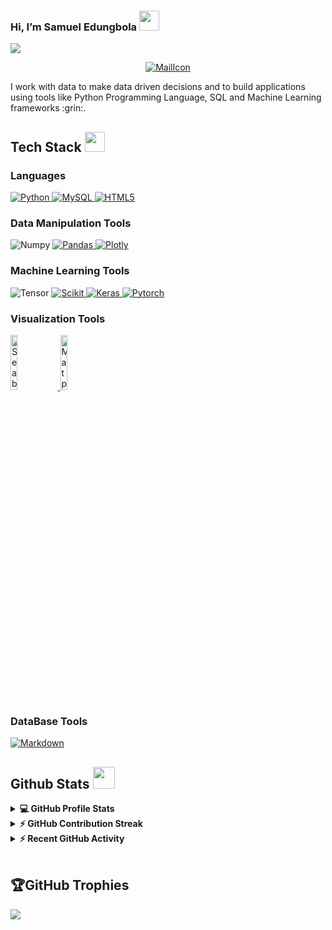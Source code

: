 
### Hi, I’m Samuel Edungbola <img src = "https://raw.githubusercontent.com/MartinHeinz/MartinHeinz/master/wave.gif" width = 32px height = 32px> 
<p>
 <a href="https://github.com/DenverCoder1/readme-typing-svg"><img src="https://readme-typing-svg.herokuapp.com?&font=IBM+Plex+Sans&color=abcdef&size=20&lines=Welcome+to+my+GitHub+Profile!;I+am+a+Data+Scientist;I+am+also+studying+Computer+Science" /></a>
</p>
 
 <p align=center>
     <a href="mailto:sedungbola@gmail.com?subject=Feedback%20From%20Github&body=Hello," target="_blank">
    <img src="https://img.shields.io/badge/Gmail-D14836?style=for-the-badge&logo=gmail&logoColor=white" alt="MailIcon"/>
  </a>
 </p>
  
         
<p >I work with data to make data driven decisions and to build applications using tools like Python Programming Language, 
 SQL and Machine Learning frameworks :grin:.
</p>

## Tech Stack <img src = "https://media2.giphy.com/media/QssGEmpkyEOhBCb7e1/giphy.gif?cid=ecf05e47a0n3gi1bfqntqmob8g9aid1oyj2wr3ds3mg700bl&rid=giphy.gif" width = 32px height = 32px> 


### Languages

<p align="left">
  <a href="https://www.python.org" target="_blank">
    <img alt="Python" src="https://img.shields.io/badge/Python-3776AB?style=for-the-badge&logo=python&logoColor=white">
  </a>
  
  <a href="https://www.mysql.com/" target="_blank">
  	<img alt="MySQL" src="https://img.shields.io/badge/SQL-CC2927?style=for-the-badge&logo=microsoft%20sql%20server&logoColor=white">
  </a>
  
  <a href="" target="_blank">
    <img alt="HTML5" src="https://img.shields.io/badge/html5-%23E34F26.svg?style=for-the-badge&logo=html5&logoColor=white">
  </a>
  
 
 ### Data Manipulation Tools  
  <p  
  <a href="https://numpy.org/" target="_blank">
    <img alt="Numpy" src="https://img.shields.io/badge/Numpy-777BB4?style=for-the-badge&logo=numpy&logoColor=white">
  </a>

   <a href="https://pandas.pydata.org/" target="_blank">
    <img alt="Pandas" src="https://img.shields.io/badge/Pandas-2C2D72?style=for-the-badge&logo=pandas&logoColor=white">
  </a>

   <a href="https://plotly.com/" target="_blank">
    <img alt="Plotly" src="https://img.shields.io/badge/Plotly-239120?style=for-the-badge&logo=plotly&logoColor=white">
  </a>
 
 </p>
 
 ### Machine Learning Tools
 
 <p
   <a href="" target="_blank">
    <img alt="Tensor" src="https://img.shields.io/badge/TensorFlow-FF6F00?style=for-the-badge&logo=tensorflow&logoColor=white">
  </a>

   <a href="https://scikit-learn.org/" target="_blank">
    <img alt="Scikit" src="https://img.shields.io/badge/scikit_learn-F7931E?style=for-the-badge&logo=scikit-learn&logoColor=white">
   </a>

   <a href="https://keras.io/" target="_blank">
    <img alt="Keras" src="https://img.shields.io/badge/Keras-D00000?style=for-the-badge&logo=Keras&logoColor=white">
   </a>

   <a href="https://pytorch.org/" target="_blank">
    <img alt="Pytorch" src="https://img.shields.io/badge/Pytorch-red?style=for-the-badge&logo=Pytorch&logoColor=white">
   </a>


 </p>
  


 
 
  ### Visualization Tools
  
 <p align="left">
  <a href="https://seaborn.pydata.org/" target="_blank">
    <img width=15% alt ="Seaborn" src="https://seaborn.pydata.org/_static/logo-wide-lightbg.svg">
  </a>
        
 <a href="https://matplotlib.org/" target="_blank">
   <img width=15% alt="Matplotlib" src="https://matplotlib.org/_static/images/logo_dark.svg">
  </a>
 </p>
  

   ### DataBase Tools
  <p>
  <a href="" target="_blank">
    <img alt="Markdown" src="https://img.shields.io/badge/postgres-%23316192.svg?style=for-the-badge&logo=postgresql&logoColor=white">
  </a>
  </p>
  
  ## Github Stats <img src = "https://i.pinimg.com/originals/65/c4/f4/65c4f452571be1261e9c623f7da488ac.gif" width = 35px height = 35px>


<details> 
  <summary><b>💻 GitHub Profile Stats</b></summary>
  <br/>
  <p align="center">
    <a href="https://github.com/anuraghazra/github-readme-stats"><img alt="Samuel's Github Stats" src="https://github-readme-stats.vercel.app/api?username=Sedungbola&show_icons=true&count_private=true&theme=dark" height="192px"/></a>
<br/>
  &nbsp;
	  <img src="https://github-readme-stats.vercel.app/api/top-langs?username=Sedungbola&show_icons=true&locale=en&layout=compact&theme=dark" alt="Sedungbola" height="192px"/>
  <br/>
  </p>
</details>
 
 <details>
  <summary><b>⚡ GitHub Contribution Streak</b></summary>
  <br/>
   <a href="https://github.com/nneji123"><img alt="Samuel's Contribution Streak" src="https://github-readme-streak-stats.herokuapp.com/?user=Sedungbola&theme=dark" /></a>
  <br/>

</details>

<details>
  <summary><b>⚡ Recent GitHub Activity</b></summary>
  <br/>
   <a href="https://github.com/Sedungbola"><img alt="Samuel's Activity Graph" src="https://activity-graph.herokuapp.com/graph?username=Sedungbola&custom_title=Samuel's%20Contribution%20Graph&theme=dark" /></a>
  <br/>

</details>

<br/>

## 🏆GitHub Trophies
![](https://github-profile-trophy.vercel.app/?username=Sedungbola&theme=dark&no-frame=false&no-bg=false&margin-w=4)
 
 

               
 





























<!--
**Cocopopsng/Cocopopsng** is a ✨ _special_ ✨ repository because its `README.md` (this file) appears on your GitHub profile.

Here are some ideas to get you started:

-
- 🌱 I’m currently learning Data Scuence
- 👯 I’m looking to collaborate on Community Projects
- 💬 Ask me about anythinh
- 📫 How to reach me: sedungbola@gmai.com
- 😄 Pronouns: Him

-->

